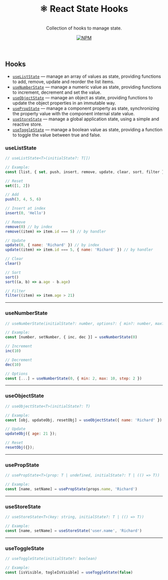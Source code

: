 <div align="center">
  <h1>
    <br>
    ⚛️ React State Hooks
    <br>
  </h1>

  <p>
    <br>
    Collection of hooks to manage state.
    <br>
  </p>

  <a href="https://www.npmjs.com/package/react-state-hooks">
   <img src="https://img.shields.io/npm/v/react-state-hooks.svg" alt="NPM" />
  </a>
</div>

<br>
<br>

## Hooks

- [`useListState`](#useListState) — manage an array of values as state, providing functions to add, remove, update and reorder the list items.
- [`useNumberState`](#useNumberState) — manage a numeric value as state, providing functions to increment, decrement and set the value.
- [`useObjectState`](#useObjectState) — manage an object as state, providing functions to update the object properties in an immutable way.
- [`usePropState`](#usePropState) — manage a component property as state, synchronizing the property value with the component internal state value.
- [`useStoreState`](#useStoreState) — manage a global application state, using a simple and reactive store.
- [`useToggleState`](#useToggleState) — manage a boolean value as state, providing a function to toggle the value between true and false.

### useListState
```jsx
// useListState<T>(initialState?: T[])

// Example:
const [list, { set, push, insert, remove, update, clear, sort, filter }] = useListState({ name: 'Richard' })

// Reset
set([1, 2])

// Add
push(3, 4, 5, 6)

// Insert at index
insert(0, 'Hello')

// Remove
remove(0) // by index
remove((item) => item.id === 5) // by handler

// Update
update(0, { name: 'Richard' }) // by index
update((item) => item.id === 5, { name: 'Richard' }) // by handler

// Clear
clear()

// Sort
sort()
sort((a, b) => a.age - b.age)

// Filter
filter((item) => item.age > 21)

```

---

### useNumberState
```jsx
// useNumberState(initialState?: number, options?: { min?: number, max?: number, step?: number })

// Example:
const [number, setNumber, { inc, dec }] = useNumberState(0)

// Increment
inc(10)

// Decrement
dec(10)

// Options
const [...] = useNumberState(0, { min: 2, max: 10, step: 2 })
```

---

### useObjectState
```jsx
// useObjectState<T>(initialState?: T)

// Example:
const [obj, updateObj, resetObj] = useObjectState({ name: 'Richard' })

// Update
updateObj({ age: 21 });

// Reset
resetObj({});
```

---

### usePropState
```jsx
// usePropState<T>(prop: T | undefined, initialState?: T | (() => T))

// Example:
const [name, setName] = usePropState(props.name, 'Richard')
```

---

### useStoreState

```jsx
// useStoreState<T>(key: string, initialState?: T | (() => T))

// Example:
const [name, setName] = useStoreState('user.name', 'Richard')
```

---

### useToggleState
```jsx
// useToggleState(initialState?: boolean)

// Example:
const [isVisible, togleIsVisible] = useToggleState(false)
```
